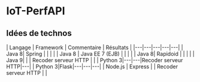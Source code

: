 # IoT-PerfAPI

<h2>Idées de technos</h2>

| Langage | Framework  | Commentaire  | Résultats  |
|---|---|---|---|---|
| Java 8| Spring |   |   |   |
| Java 8 | Java EE 7 (EJB)  |   |   |   |
| Java 8| Rapidoid |   |   |   |
| Java 9|  |   |  Recoder serveur HTTP |   |
| Python 3|---|---|Recoder serveur HTTP|---|
| Python 3|Flask|---|---|---|
| Node.js | Express |   |  Recoder serveur HTTP |   |
